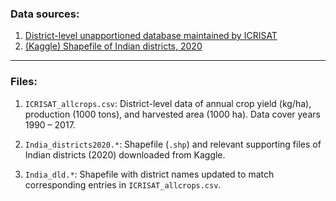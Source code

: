 ### Data sources: <br>

1. [District-level unapportioned database maintained by ICRISAT](http://data.icrisat.org/dld/src/crops.html) <br>
2. [(Kaggle) Shapefile of Indian districts, 2020](https://www.kaggle.com/imdevskp/india-district-wise-shape-files)  <br>

---
### Files: <br>

1. `ICRISAT_allcrops.csv`: District-level data of annual crop yield (kg/ha), production (1000 tons), and harvested area (1000 ha). Data cover years 1990 &ndash; 2017. <br>

2. `India_districts2020.*`: Shapefile (`.shp`) and relevant supporting files of Indian districts (2020) downloaded from Kaggle. <br>

3. `India_dld.*`: Shapefile with district names updated to match corresponding entries in `ICRISAT_allcrops.csv`. <br>